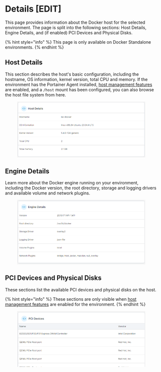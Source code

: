 # Details \[EDIT]

This page provides information about the Docker host for the selected environment. The page is split into the following sections: Host Details, Engine Details, and (if enabled) PCI Devices and Physical Disks.

{% hint style="info" %}
This page is only available on Docker Standalone environments.
{% endhint %}

## Host Details

This section describes the host's basic configuration, including the hostname, OS information, kernel version, total CPU and memory. If the environment has the Portainer Agent installed, [host management features](setup.md#enable-host-management-features) are enabled, and a `/host` mount has been configured, you can also browse the host file system from here.&#x20;

<figure><img src="../../../.gitbook/assets/2.15-docker-host-details.png" alt=""><figcaption></figcaption></figure>

## Engine Details

Learn more about the Docker engine running on your environment, including the Docker version, the root directory, storage and logging drivers and available volume and network plugins.

<figure><img src="../../../.gitbook/assets/2.15-docker-host-engine.png" alt=""><figcaption></figcaption></figure>

## PCI Devices and Physical Disks

These sections list the available PCI devices and physical disks on the host.

{% hint style="info" %}
These sections are only visible when [host management features](setup.md#enable-host-management-features) are enabled for the environment.
{% endhint %}

<figure><img src="../../../.gitbook/assets/2.15-docker-host-pci.png" alt=""><figcaption></figcaption></figure>

